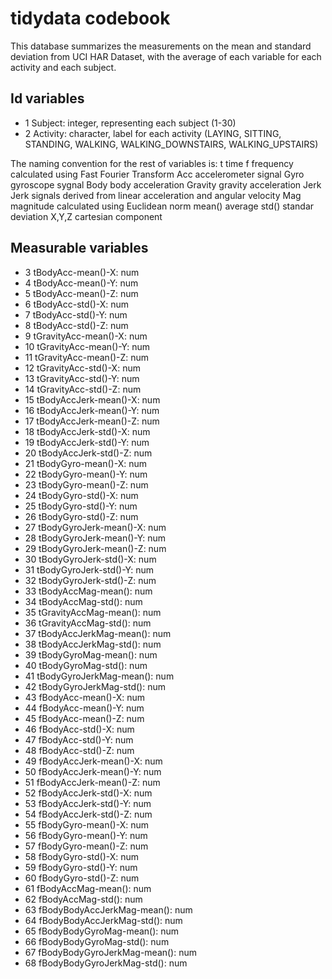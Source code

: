 # tidydata codebook


This database summarizes the measurements on the mean and standard deviation from UCI HAR Dataset, with the average of each variable for each activity and each subject.

## Id variables

- 1 Subject: integer, representing each subject (1-30)
- 2 Activity: character, label for each activity (LAYING, SITTING, STANDING, WALKING, WALKING_DOWNSTAIRS, WALKING_UPSTAIRS)


The naming convention for the rest of variables is:
        t               time
        f               frequency calculated using Fast Fourier Transform
        Acc             accelerometer signal
        Gyro            gyroscope sygnal
        Body            body acceleration
        Gravity         gravity acceleration
        Jerk            Jerk signals derived from linear acceleration and angular velocity
        Mag             magnitude calculated using Euclidean norm
        mean()          average
        std()           standar deviation
        X,Y,Z           cartesian component
        
## Measurable variables
        
- 3 tBodyAcc-mean()-X: num
- 4 tBodyAcc-mean()-Y: num
- 5 tBodyAcc-mean()-Z: num
- 6 tBodyAcc-std()-X: num
- 7 tBodyAcc-std()-Y: num
- 8 tBodyAcc-std()-Z: num
- 9 tGravityAcc-mean()-X: num
- 10 tGravityAcc-mean()-Y: num
- 11 tGravityAcc-mean()-Z: num
- 12 tGravityAcc-std()-X: num
- 13 tGravityAcc-std()-Y: num
- 14 tGravityAcc-std()-Z: num
- 15 tBodyAccJerk-mean()-X: num
- 16 tBodyAccJerk-mean()-Y: num
- 17 tBodyAccJerk-mean()-Z: num
- 18 tBodyAccJerk-std()-X: num
- 19 tBodyAccJerk-std()-Y: num
- 20 tBodyAccJerk-std()-Z: num
- 21 tBodyGyro-mean()-X: num
- 22 tBodyGyro-mean()-Y: num
- 23 tBodyGyro-mean()-Z: num
- 24 tBodyGyro-std()-X: num
- 25 tBodyGyro-std()-Y: num
- 26 tBodyGyro-std()-Z: num
- 27 tBodyGyroJerk-mean()-X: num
- 28 tBodyGyroJerk-mean()-Y: num
- 29 tBodyGyroJerk-mean()-Z: num
- 30 tBodyGyroJerk-std()-X: num
- 31 tBodyGyroJerk-std()-Y: num
- 32 tBodyGyroJerk-std()-Z: num
- 33 tBodyAccMag-mean(): num
- 34 tBodyAccMag-std(): num
- 35 tGravityAccMag-mean(): num
- 36 tGravityAccMag-std(): num
- 37 tBodyAccJerkMag-mean(): num
- 38 tBodyAccJerkMag-std(): num
- 39 tBodyGyroMag-mean(): num
- 40 tBodyGyroMag-std(): num
- 41 tBodyGyroJerkMag-mean(): num
- 42 tBodyGyroJerkMag-std(): num
- 43 fBodyAcc-mean()-X: num
- 44 fBodyAcc-mean()-Y: num
- 45 fBodyAcc-mean()-Z: num
- 46 fBodyAcc-std()-X: num
- 47 fBodyAcc-std()-Y: num
- 48 fBodyAcc-std()-Z: num
- 49 fBodyAccJerk-mean()-X: num
- 50 fBodyAccJerk-mean()-Y: num
- 51 fBodyAccJerk-mean()-Z: num
- 52 fBodyAccJerk-std()-X: num
- 53 fBodyAccJerk-std()-Y: num
- 54 fBodyAccJerk-std()-Z: num
- 55 fBodyGyro-mean()-X: num
- 56 fBodyGyro-mean()-Y: num
- 57 fBodyGyro-mean()-Z: num
- 58 fBodyGyro-std()-X: num
- 59 fBodyGyro-std()-Y: num
- 60 fBodyGyro-std()-Z: num
- 61 fBodyAccMag-mean(): num
- 62 fBodyAccMag-std(): num
- 63 fBodyBodyAccJerkMag-mean(): num
- 64 fBodyBodyAccJerkMag-std(): num
- 65 fBodyBodyGyroMag-mean(): num
- 66 fBodyBodyGyroMag-std(): num
- 67 fBodyBodyGyroJerkMag-mean(): num
- 68 fBodyBodyGyroJerkMag-std(): num
